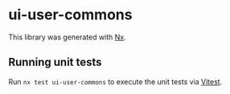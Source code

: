 # ui-user-commons

This library was generated with [Nx](https://nx.dev).

## Running unit tests

Run `nx test ui-user-commons` to execute the unit tests via [Vitest](https://vitest.dev/).
